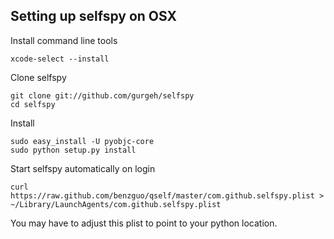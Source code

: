 ## Setting up selfspy on OSX
Install command line tools
```
xcode-select --install
```
Clone selfspy
```
git clone git://github.com/gurgeh/selfspy
cd selfspy
```
Install
```
sudo easy_install -U pyobjc-core
sudo python setup.py install
```
Start selfspy automatically on login
```
curl https://raw.github.com/benzguo/qself/master/com.github.selfspy.plist > ~/Library/LaunchAgents/com.github.selfspy.plist
```
You may have to adjust this plist to point to your python location.
